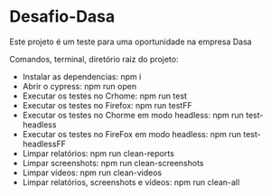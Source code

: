 # Desafio-Dasa
Este projeto é um teste para uma oportunidade na empresa Dasa


Comandos, terminal, diretório raiz do projeto: 
- Instalar as dependencias: npm i
- Abrir o cypress: npm run open
- Executar os testes no Crhome: npm run test
- Executar os testes no Firefox: npm run testFF
- Executar os testes no Chorme em modo headless: npm run test-headless
- Executar os testes no FireFox em modo headless: npm run test-headlessFF
- Limpar relatórios: npm run clean-reports
- Limpar screenshots: npm run clean-screenshots
- Limpar vídeos: npm run clean-videos
- Limpar relatórios, screenshots e vídeos: npm run clean-all




